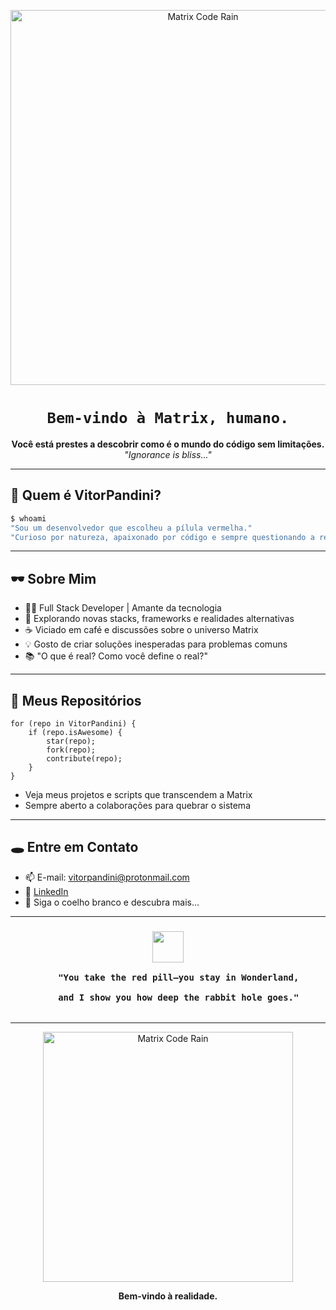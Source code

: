 <!--
         ███╗   ███╗ █████╗ ████████╗██████╗ ██╗██╗  ██╗
         ████╗ ████║██╔══██╗╚══██╔══╝██╔══██╗██║╚██╗██╔╝
         ██╔████╔██║███████║   ██║   ██████╔╝██║ ╚███╔╝ 
         ██║╚██╔╝██║██╔══██║   ██║   ██╔═══╝ ██║ ██╔██╗ 
         ██║ ╚═╝ ██║██║  ██║   ██║   ██║     ██║██╔╝ ██╗
         ╚═╝     ╚═╝╚═╝  ╚═╝   ╚═╝   ╚═╝     ╚═╝╚═╝  ╚═╝
                "There is no spoon."  
-->

<p align="center">
  <img src="https://raw.githubusercontent.com/ahmadawais/stuff/master/images/matrix.gif" alt="Matrix Code Rain" width="600"/>
</p>

<h1 align="center"><code>Bem-vindo à Matrix, humano.</code></h1>

<p align="center">
  <b>Você está prestes a descobrir como é o mundo do código sem limitações.</b><br>
  <i>"Ignorance is bliss..."</i>
</p>

---

## 💊 Quem é VitorPandini?

```bash
$ whoami
"Sou um desenvolvedor que escolheu a pílula vermelha."
"Curioso por natureza, apaixonado por código e sempre questionando a realidade."
```

---

## 🕶️ Sobre Mim

- 👨‍💻 Full Stack Developer | Amante da tecnologia
- 🔎 Explorando novas stacks, frameworks e realidades alternativas
- ☕ Viciado em café e discussões sobre o universo Matrix
- 💡 Gosto de criar soluções inesperadas para problemas comuns
- 📚 "O que é real? Como você define o real?"

---

## 💾 Meus Repositórios

```matrix
for (repo in VitorPandini) {
    if (repo.isAwesome) {
        star(repo);
        fork(repo);
        contribute(repo);
    }
}
```
- Veja meus projetos e scripts que transcendem a Matrix
- Sempre aberto a colaborações para quebrar o sistema

---

## 🕳️ Entre em Contato

- 📫 E-mail: [vitorpandini@protonmail.com](mailto:vitorpandini@protonmail.com)
- 💼 [LinkedIn](https://www.linkedin.com/in/vitorpandini/)
- 👾 Siga o coelho branco e descubra mais...

---

<h3 align="center">
  <img src="https://raw.githubusercontent.com/ahmadawais/stuff/master/images/green.gif" width="50"/>
  <br>
  <code>
    "You take the red pill—you stay in Wonderland,<br>
    and I show you how deep the rabbit hole goes."
  </code>
</h3>

---

<p align="center">
  <img src="https://raw.githubusercontent.com/ahmadawais/stuff/master/images/matrix.gif" alt="Matrix Code Rain" width="400"/>
</p>

<p align="center">
  <b>Bem-vindo à realidade.</b>
</p>
